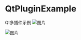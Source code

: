 # QtPluginExample
Qt多插件示例
![图片](https://github.com/zhangjiechina001/QtPluginExample/assets/49397821/6a3ba43c-d15c-4c2f-8eb0-3889bd6e99ea)

![图片](https://github.com/zhangjiechina001/QtPluginExample/assets/49397821/2b8d0086-73c5-483f-8740-2477ae466310)
